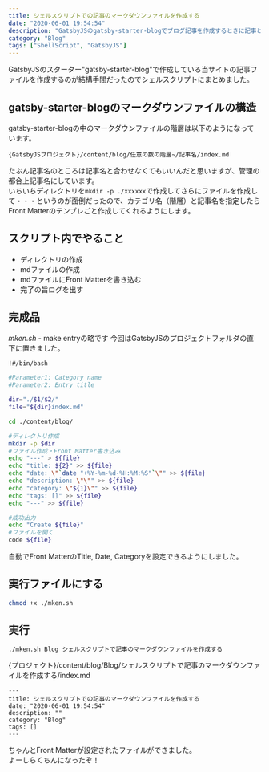 ```yaml
---
title: シェルスクリプトでの記事のマークダウンファイルを作成する
date: "2020-06-01 19:54:54"
description: "GatsbyJSのgatsby-starter-blogでブログ記事を作成するときに記事と同じ名前のディレクトリを作成してその中にindex.mdを作成しなければならないのが面倒だったのでシェルスクリプトを作成した。"
category: "Blog"
tags: ["ShellScript", "GatsbyJS"]
---
```


GatsbyJSのスターター"gatsby-starter-blog"で作成している当サイトの記事ファイルを作成するのが結構手間だったのでシェルスクリプトにまとめました。

## gatsby-starter-blogのマークダウンファイルの構造

gatsby-starter-blogの中のマークダウンファイルの階層は以下のようになっています。

```
{GatsbyJSプロジェクト}/content/blog/任意の数の階層~/記事名/index.md
```

たぶん記事名のところは記事名と合わせなくてもいいんだと思いますが、管理の都合上記事名にしています。  
いちいちディレクトリを`mkdir -p ./xxxxxx`で作成してさらにファイルを作成して・・・というのが面倒だったので、カテゴリ名（階層）と記事名を指定したらFront Matterのテンプレごと作成してくれるようにします。

## スクリプト内でやること

- ディレクトリの作成
- mdファイルの作成
- mdファイルにFront Matterを書き込む
- 完了の旨ログを出す

## 完成品

*mken.sh* - make entryの略です
今回はGatsbyJSのプロジェクトフォルダの直下に置きました。

```sh
!#/bin/bash

#Parameter1: Category name
#Parameter2: Entry title

dir="./$1/$2/"
file="${dir}index.md"

cd ./content/blog/

#ディレクトリ作成
mkdir -p $dir
#ファイル作成・Front Matter書き込み
echo "---" > ${file}
echo "title: ${2}" >> ${file}
echo "date: \"`date "+%Y-%m-%d-%H:%M:%S"`\"" >> ${file}
echo "description: \"\"" >> ${file}
echo "category: \"${1}\"" >> ${file}
echo "tags: []" >> ${file}
echo "---" >> ${file}

#成功出力
echo "Create ${file}"
#ファイルを開く
code ${file}
```

自動でFront MatterのTitle, Date, Categoryを設定できるようにしました。

## 実行ファイルにする

```sh
chmod +x ./mken.sh
```

## 実行

```sh
./mken.sh Blog シェルスクリプトで記事のマークダウンファイルを作成する
```

{プロジェクト}/content/blog/Blog/シェルスクリプトで記事のマークダウンファイルを作成する/index.md

```Text
---
title: シェルスクリプトでの記事のマークダウンファイルを作成する
date: "2020-06-01 19:54:54"
description: ""
category: "Blog"
tags: []
---
```

ちゃんとFront Matterが設定されたファイルができました。  
よーしらくちんになったぞ！